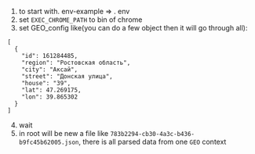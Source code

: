 1) to start with. env-example => . env
2) set `EXEC_CHROME_PATH` to bin of chrome
3) set GEO_config like(you can do a few object then it will go through all):
```
[
  {
    "id": 161284485,
    "region": "Ростовская область",
    "city": "Аксай",
    "street": "Донская улица",
    "house": "39",
    "lat": 47.269175,
    "lon": 39.865302
  }
]
```
4) wait
5) in root will be new a file like `783b2294-cb30-4a3c-b436-b9fc45b62005.json`, there is all parsed data from one `GEO` context